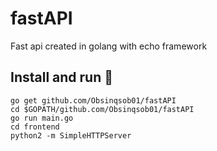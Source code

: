 # fastAPI
Fast api created in golang with echo framework

## Install and run :thinking:
``` terminal
go get github.com/Obsinqsob01/fastAPI  
cd $GOPATH/github.com/Obsinqsob01/fastAPI
go run main.go
cd frontend
python2 -m SimpleHTTPServer
```
